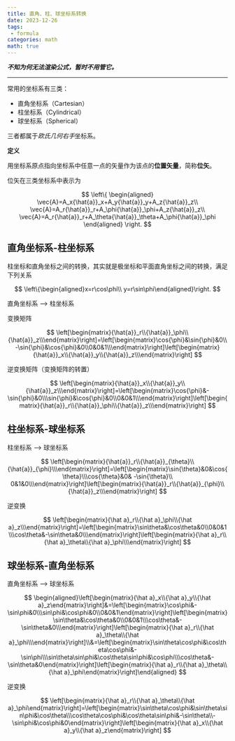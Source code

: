 ```yaml
---
title: 直角、柱、球坐标系转换
date: 2023-12-26
tags:
 - formula
categories: math
math: true
---
```


***不知为何无法渲染公式，暂时不用管它。***

---

常用的坐标系有三类：

- 直角坐标系（Cartesian）
- 柱坐标系（Cylindrical）
- 球坐标系（Spherical）

三者都属于*欧氏几何右手*坐标系。

<!--more-->


**定义**

用坐标系原点指向坐标系中任意一点的矢量作为该点的**位置矢量**，简称**位矢**。

位矢在三类坐标系中表示为

$$
\left\{
\begin{aligned}
\vec{A}=A_x{\hat{a}}_x+A_y{\hat{a}}_y+A_z{\hat{a}}_z\\
\vec{A}=A_r{\hat{a}}_r+A_\phi{\hat{a}}_\phi+A_z{\hat{a}}_z\\
\vec{A}=A_r{\hat{a}}_r+A_\theta{\hat{a}}_\theta+A_\phi{\hat{a}}_\phi
\end{aligned}
\right.
$$

## 直角坐标系-柱坐标系

柱坐标和直角坐标之间的转换，其实就是极坐标和平面直角坐标之间的转换，满足下列关系

$$
\left\{\begin{aligned}x=r\cos\phi\\ y=r\sin\phi\end{aligned}\right.
$$

直角坐标系 --> 柱坐标系

变换矩阵

$$
\left[\begin{matrix}{\hat{a}}_r\\{\hat{a}}_\phi\\{\hat{a}}_z\\\end{matrix}\right]=\left[\begin{matrix}\cos{\phi}&\sin{\phi}&0\\-\sin{\phi}&\cos{\phi}&0\\0&0&1\\\end{matrix}\right]\left[\begin{matrix}{\hat{a}}_x\\{\hat{a}}_y\\{\hat{a}}_z\\\end{matrix}\right]
$$

逆变换矩阵（变换矩阵的转置）

$$
\left[\begin{matrix}{\hat{a}}_x\\{\hat{a}}_y\\{\hat{a}}_z\\\end{matrix}\right]=\left[\begin{matrix}\cos{\phi}&-\sin{\phi}&0\\\sin{\phi}&\cos{\phi}&0\\0&0&1\\\end{matrix}\right]\left[\begin{matrix}{\hat{a}}_r\\{\hat{a}}_\phi\\{\hat{a}}_z\\\end{matrix}\right]
$$

## 柱坐标系-球坐标系

柱坐标系 --> 球坐标系

$$
\left[\begin{matrix}{\hat{a}}_r\\{\hat{a}}_{\theta}\\{\hat{a}}_{\phi}\\\end{matrix}\right]=\left[\begin{matrix}\sin{\theta}&0&\cos{\theta}\\\cos{\theta}&0& -\sin{\theta}\\ 0&1&0\\\end{matrix}\right]\left[\begin{matrix}{\hat{a}}_r\\{\hat{a}}_{\phi}\\{\hat{a}}_z\\\end{matrix}\right]
$$

逆变换

$$
\left[\begin{matrix}{\hat a}_r\\{\hat a}_\phi\\{\hat a}_z\\\end{matrix}\right]=\left[\begin{matrix}\sin\theta&\cos\theta&0\\0&0&1\\\cos\theta&-\sin\theta&0\\\end{matrix}\right]\left[\begin{matrix}{\hat a}_r\\{\hat a}_\theta\\{\hat a}_\phi\\\end{matrix}\right]
$$

## 球坐标系-直角坐标系

直角坐标系 --> 球坐标系

$$
\begin{aligned}\left[\begin{matrix}{\hat a}_x\\{\hat a}_y\\{\hat a}_z\end{matrix}\right]&=\left[\begin{matrix}\cos\phi&-\sin\phi&0\\\sin\phi&\cos\phi&0\\0&0&1\end{matrix}\right]\left[\begin{matrix}\sin\theta&\cos\theta&0\\0&0&1\\\cos\theta&-\sin\theta&0\\\end{matrix}\right]\left[\begin{matrix}{\hat a}_r\\{\hat a}_\theta\\{\hat a}_\phi\\\end{matrix}\right]\\&=\left[\begin{matrix}\sin\theta\cos\phi&\cos\theta\cos\phi&-\sin\phi\\\sin\theta\sin\phi&\cos\theta\sin\phi&\cos\phi\\\cos\theta&-\sin\theta&0\end{matrix}\right]\left[\begin{matrix}{\hat a}_r\\{\hat a}_\theta\\{\hat a}_\phi\end{matrix}\right]\end{aligned}
$$

逆变换

$$
\left[\begin{matrix}{\hat a}_r\\{\hat a}_\theta\\{\hat a}_\phi\end{matrix}\right]=\left[\begin{matrix}\sin\theta\cos\phi&\sin\theta\sin\phi&\cos\theta\\\cos\theta\cos\phi&\cos\theta\sin\phi&-\sin\theta\\-\sin\phi&\cos\phi&0\end{matrix}\right]\left[\begin{matrix}{\hat a}_x\\{\hat a}_y\\{\hat a}_z\end{matrix}\right]
$$


